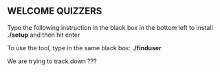 ## WELCOME QUIZZERS
Type the following instruction in the black box in the bottom left to install
__./setup__
and then hit enter

To use the tool, type in the same black box:
__./finduser__

We are trying to track down ???
